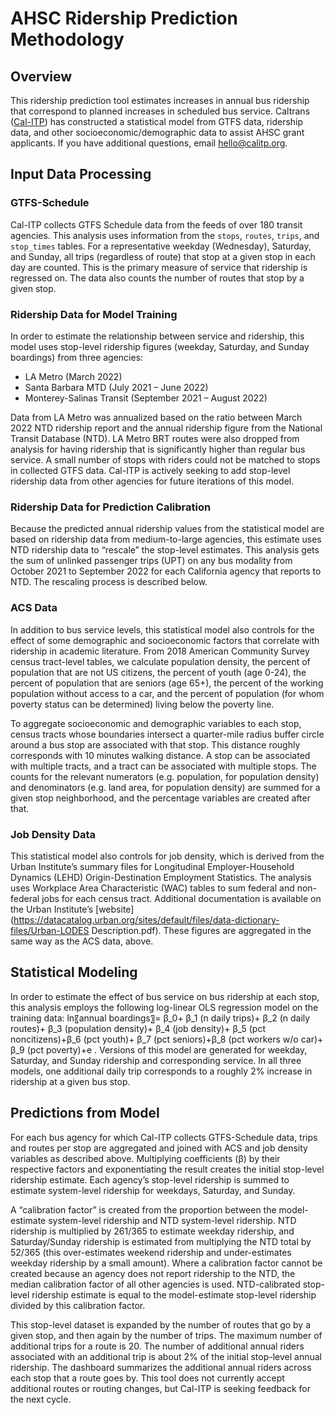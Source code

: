 # AHSC Ridership Prediction Methodology

## Overview

This ridership prediction tool estimates increases in annual bus ridership that correspond to planned increases in scheduled bus service. Caltrans ([Cal-ITP](https://www.calitp.org/)) has constructed a statistical model from GTFS data, ridership data, and other socioeconomic/demographic data to assist AHSC grant applicants. If you have additional questions, email hello@calitp.org. 

## Input Data Processing

### GTFS-Schedule

Cal-ITP collects GTFS Schedule data from the feeds of over 180 transit agencies. This analysis uses information from the `stops`, `routes`, `trips`, and `stop_times` tables. For a representative weekday (Wednesday), Saturday, and Sunday, all trips (regardless of route) that stop at a given stop in each day are counted. This is the primary measure of service that ridership is regressed on. The data also counts the number of routes that stop by a given stop.

### Ridership Data for Model Training

In order to estimate the relationship between service and ridership, this model uses stop-level ridership figures (weekday, Saturday, and Sunday boardings) from three agencies:
* LA Metro (March 2022)
* Santa Barbara MTD (July 2021 – June 2022)
* Monterey-Salinas Transit (September 2021 – August 2022)

Data from LA Metro was annualized based on the ratio between March 2022 NTD ridership report and the annual ridership figure from the National Transit Database (NTD). LA Metro BRT routes were also dropped from analysis for having ridership that is significantly higher than regular bus service. A small number of stops with riders could not be matched to stops in collected GTFS data. Cal-ITP is actively seeking to add stop-level ridership data from other agencies for future iterations of this model.

### Ridership Data for Prediction Calibration

Because the predicted annual ridership values from the statistical model are based on ridership data from medium-to-large agencies, this estimate uses NTD ridership data to “rescale” the stop-level estimates. This analysis gets the sum of unlinked passenger trips (UPT) on any bus modality from October 2021 to September 2022 for each California agency that reports to NTD. The rescaling process is described below.

### ACS Data

In addition to bus service levels, this statistical model also controls for the effect of some demographic and socioeconomic factors that correlate with ridership in academic literature. From 2018 American Community Survey census tract-level tables, we calculate population density, the percent of population that are not US citizens, the percent of youth (age 0-24), the percent of population that are seniors (age 65+), the percent of the working population without access to a car, and the percent of population (for whom poverty status can be determined) living below the poverty line. 

To aggregate socioeconomic and demographic variables to each stop, census tracts whose boundaries intersect a quarter-mile radius buffer circle around a bus stop are associated with that stop. This distance roughly corresponds with 10 minutes walking distance. A stop can be associated with multiple tracts, and a tract can be associated with multiple stops. The counts for the relevant numerators (e.g. population, for population density) and denominators (e.g. land area, for population density) are summed for a given stop neighborhood, and the percentage variables are created after that.

### Job Density Data

This statistical model also controls for job density, which is derived from the Urban Institute’s summary files for Longitudinal Employer-Household Dynamics (LEHD) Origin-Destination Employment Statistics. The analysis uses Workplace Area Characteristic (WAC) tables to sum federal and non-federal jobs for each census tract. Additional documentation is available on the Urban Institute’s [website](https://datacatalog.urban.org/sites/default/files/data-dictionary-files/Urban-LODES Description.pdf). These figures are aggregated in the same way as the ACS data, above.

## Statistical Modeling

In order to estimate the effect of bus service on bus ridership at each stop, this analysis employs the following log-linear OLS regression model on the training data: ln⁡〖annual boardings〗= β_0+ β_1 (n daily trips)+ β_2 (n daily routes)+ β_3 (population density)+ β_4 (job density)+ β_5 (pct noncitizens)+β_6 (pct youth)+ β_7 (pct seniors)+β_8 (pct workers w/o car)+ β_9 (pct poverty)+e . Versions of this model are generated for weekday, Saturday, and Sunday ridership and corresponding service. In all three models, one additional daily trip corresponds to a roughly 2% increase in ridership at a given bus stop.

## Predictions from Model

For each bus agency for which Cal-ITP collects GTFS-Schedule data, trips and routes per stop are aggregated and joined with ACS and job density variables as described above. Multiplying coefficients (β) by their respective factors and exponentiating the result creates the initial stop-level ridership estimate. Each agency’s stop-level ridership is summed to estimate system-level ridership for weekdays, Saturday, and Sunday. 

A “calibration factor” is created from the proportion between the model-estimate system-level ridership and NTD system-level ridership. NTD ridership is multiplied by 261/365 to estimate weekday ridership, and Saturday/Sunday ridership is estimated from multiplying the NTD total by 52/365 (this over-estimates weekend ridership and under-estimates weekday ridership by a small amount). Where a calibration factor cannot be created because an agency does not report ridership to the NTD, the median calibration factor of all other agencies is used. NTD-calibrated stop-level ridership estimate is equal to the model-estimate stop-level ridership divided by this calibration factor.

This stop-level dataset is expanded by the number of routes that go by a given stop, and then again by the number of trips. The maximum number of additional trips for a route is 20. The number of additional annual riders associated with an additional trip is about 2% of the initial stop-level annual ridership. The dashboard summarizes the additional annual riders across each stop that a route goes by. This tool does not currently accept additional routes or routing changes, but Cal-ITP is seeking feedback for the next cycle. 
